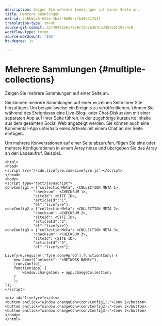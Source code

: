 ```yaml
---
description: Zeigen Sie mehrere Sammlungen auf einer Seite an.
title: Mehrere Sammlungen
exl-id: 748b6ca6-635e-4bae-9b95-cfbd4651751f
translation-type: tm+mt
source-git-commit: a2449482e617939cfda7e367da34875bf187c4c9
workflow-type: tm+mt
source-wordcount: '108'
ht-degree: 1%

---
```


# Mehrere Sammlungen {#multiple-collections}

Zeigen Sie mehrere Sammlungen auf einer Seite an.

Sie können mehrere Sammlungen auf einer einzelnen Seite Ihrer Site hinzufügen. Um beispielsweise ein Ereignis zu veröffentlichen, können Sie während des Ereignisses eine Live-Blog- oder Chat-Diskussion mit einer separaten App auf Ihrer Seite führen, in der zugehörige kuratierte Inhalte aus dem gesamten Social Web angezeigt werden. Sie können auch eine Kommentar-App unterhalb eines Artikels mit einem Chat an der Seite einfügen.

Um mehrere Konversationen auf einer Seite abzurufen, fügen Sie eine oder mehrere Konfigurationen in einem Array hinzu und übergeben Sie das Array an den Ladeaufruf. Beispiel.

```
<html> 
<head> 
<script src='//cdn.livefyre.com/Livefyre.js'></script> 
</head> 
<body> 
<script type="text/javascript"> 
convConfig1 = {"collectionMeta": <COLLECTION META 1>, 
             "checksum": <CHECKSUM 1>, 
             "siteId": <SITE ID>, 
             "articleId":"1", 
             "el":"livefyre"}; 
convConfig2 = {"collectionMeta": <COLLECTION META 2>, 
             "checksum": <CHECKSUM 2>, 
             "siteId": <SITE ID>, 
             "articleId":"2", 
             "el":"livefyre"}; 
convConfig3 = {"collectionMeta": <COLLECTION META 3>, 
             "checksum": <CHECKSUM 3>, 
             "siteId": <SITE ID>, 
             "articleId":"3", 
             "el":"livefyre"}; 
  
Livefyre.require(['fyre.conv#prod'],function(Conv) { 
    new Conv({"network": "<NETWORK NAME>"}, 
    [convConfig1], 
    function(app) {  
        window.changeConv = app.changeCollection; 
    } 
    ); 
}); 
</script> 
  
<div id="livefyre"></div> 
<button onclick="window.changeConv(convConfig1);">Conv 1</button> 
<button onclick="window.changeConv(convConfig2);">Conv 2</button> 
<button onclick="window.changeConv(convConfig3);">Conv 3</button> 
</body> 
</html>
```
